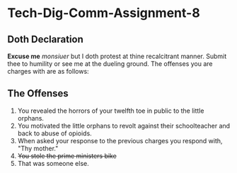 # Tech-Dig-Comm-Assignment-8

## Doth Declaration

**Excuse me** *monsiuer* but I doth protest at thine recalcitrant manner. Submit thee to humility or see me at the dueling ground. The offenses you are charges with are as follows:

## The Offenses
1. You revealed the horrors of your twelfth toe in public to the little orphans.
2. You motivated the little orphans to revolt against their schoolteacher and back to abuse of opioids.
3. When asked your response to the previous charges you respond with, "Thy mother."
4. ~~You stole the prime ministers bike~~ 
5. That was someone else.
